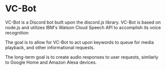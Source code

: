 # VC-Bot

VC-Bot is a Discord bot built upon the discord.js library.
VC-Bot is based on node.js and utilizes IBM's Watson Cloud Speech API to accomplish its voice recognition

The goal is to allow for VC-Bot to act upon keywords to queue for media playback, and other informational requests.

The long-term goal is to create audio responses to user requests, similarly to Google Home and Amazon Alexa devices.
